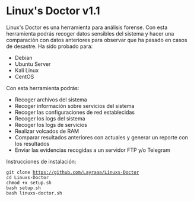 # Linux's Doctor v1.1

Linux's Doctor es una herramienta para análisis forense. Con esta herramienta podrás recoger datos sensibles del sistema y hacer una comparación con datos anteriores para observar que ha pasado en casos de desastre. Ha sido probado para:
- Debian
- Ubuntu Server
- Kali Linux
- CentOS

Con esta herramienta podrás:
- Recoger archivos del sistema
- Recoger información sobre servicios del sistema
- Recoger las configuraciones de red establecidas
- Recoger los logs del sistema
- Recoger los logs de servicios
- Realizar volcados de RAM
- Comparar resultados anteriores con actuales y generar un reporte con los resultados
- Enviar las evidencias recogidas a un servidor FTP y/o Telegram

Instrucciones de instalación:

<code>git clone https://github.com/Layraaa/Linuxs-Doctor</code>  
<code>cd Linuxs-Doctor</code>  
<code>chmod +x setup.sh</code>  
<code>bash setup.sh</code>  
<code>bash linuxs-doctor.sh</code>  
